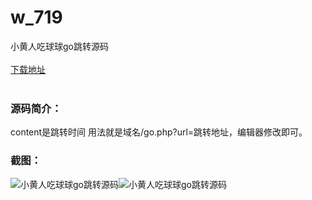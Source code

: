 # w_719
小黄人吃球球go跳转源码
<br/></br>
[下载地址](https://www.uuid2.com/719.html "下载地址")
<br/></br>
<h3>源码简介：</h3>
<p>content是跳转时间 用法就是域名/go.php?url=跳转地址，编辑器修改即可。<p>
<p> <p>
<h3>截图：</h3>
<img src="https://www.uuid2.com/wp-content/uploads/img/202105/3721483977.jpg" alt="小黄人吃球球go跳转源码"><img src="https://www.uuid2.com/wp-content/uploads/img/202105/3721483326.jpg" alt="小黄人吃球球go跳转源码">
